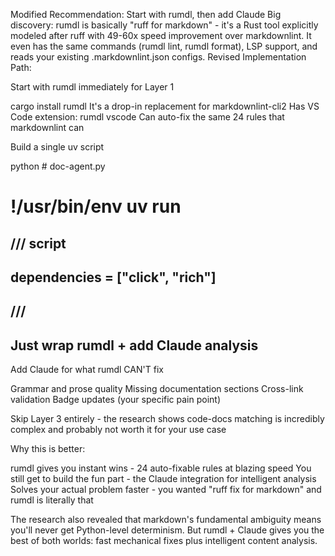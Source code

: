 Modified Recommendation: Start with rumdl, then add Claude
Big discovery: rumdl is basically "ruff for markdown" - it's a Rust tool explicitly modeled after ruff with 49-60x speed improvement over markdownlint. It even has the same commands (rumdl lint, rumdl format), LSP support, and reads your existing .markdownlint.json configs.
Revised Implementation Path:

Start with rumdl immediately for Layer 1

cargo install rumdl
It's a drop-in replacement for markdownlint-cli2
Has VS Code extension: rumdl vscode
Can auto-fix the same 24 rules that markdownlint can

Build a single uv script

python   # doc-agent.py

# !/usr/bin/env uv run

## /// script

## dependencies = ["click", "rich"]

## ///

## Just wrap rumdl + add Claude analysis

Add Claude for what rumdl CAN'T fix

Grammar and prose quality
Missing documentation sections
Cross-link validation
Badge updates (your specific pain point)

Skip Layer 3 entirely - the research shows code-docs matching is incredibly complex and probably not worth it for your use case

Why this is better:

rumdl gives you instant wins - 24 auto-fixable rules at blazing speed
You still get to build the fun part - the Claude integration for intelligent analysis
Solves your actual problem faster - you wanted "ruff fix for markdown" and rumdl is literally that

The research also revealed that markdown's fundamental ambiguity means you'll never get Python-level determinism. But rumdl + Claude gives you the best of both worlds: fast mechanical fixes plus intelligent content analysis.
